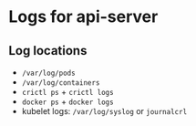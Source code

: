 # Logs for api-server

## Log locations

* `/var/log/pods`
* `/var/log/containers`
* `crictl ps` + `crictl logs`
* `docker ps` + `docker logs`
* kubelet logs: `/var/log/syslog` or `journalcrl`


